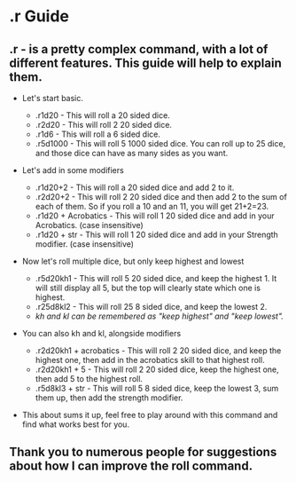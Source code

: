 # .r Guide
## .r - is a pretty complex command, with a lot of different features.  This guide will help to explain them.

+ Let's start basic.
   * .r1d20 - This will roll a 20 sided dice.
   * .r2d20 - This will roll 2 20 sided dice.
   * .r1d6 - This will roll a 6 sided dice.
   * .r5d1000 - This will roll 5 1000 sided dice.  You can roll up to 25 dice, and those dice can have as many sides as you want.

+ Let's add in some modifiers
   * .r1d20+2 - This will roll a 20 sided dice and add 2 to it.
   * .r2d20+2 - This will roll 2 20 sided dice and then add 2 to the sum of each of them.  So if you roll a 10 and an 11, you will get 21+2=23.
   * .r1d20 + Acrobatics - This will roll 1 20 sided dice and add in your Acrobatics. (case insensitive)
   * .r1d20 + str - This will roll 1 20 sided dice and add in your Strength modifier. (case insensitive)

+ Now let's roll multiple dice, but only keep highest and lowest
   * .r5d20kh1 - This will roll 5 20 sided dice, and keep the highest 1.  It will still display all 5, but the top will clearly state which one is highest.
   * .r25d8kl2 - This will roll 25 8 sided dice, and keep the lowest 2.
   * *kh and kl can be remembered as "keep highest" and "keep lowest".*

+ You can also kh and kl, alongside modifiers
   * .r2d20kh1 + acrobatics - This will roll 2 20 sided dice, and keep the highest one, then add in the acrobatics skill to that highest roll.
   * .r2d20kh1 + 5 - This will roll 2 20 sided dice, keep the highest one, then add 5 to the highest roll.
   * .r5d8kl3 + str - This will roll 5 8 sided dice, keep the lowest 3, sum them up, then add the strength modifier.

+ This about sums it up, feel free to play around with this command and find what works best for you.  

## Thank you to numerous people for suggestions about how I can improve the roll command.

